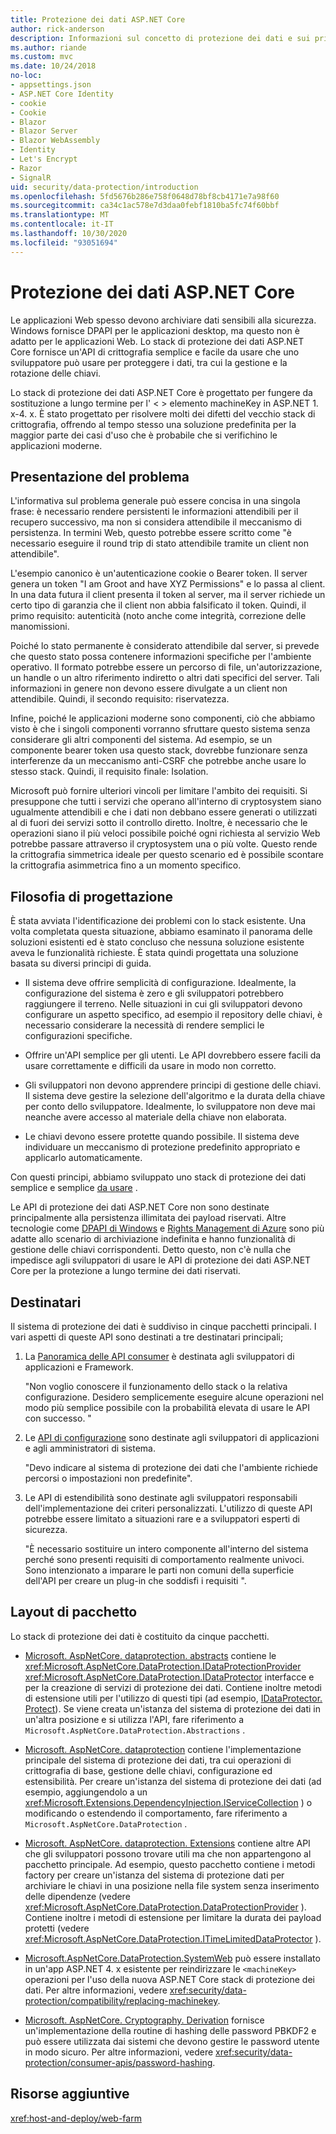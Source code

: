 ```yaml
---
title: Protezione dei dati ASP.NET Core
author: rick-anderson
description: Informazioni sul concetto di protezione dei dati e sui principi di progettazione delle API di protezione dei dati ASP.NET Core.
ms.author: riande
ms.custom: mvc
ms.date: 10/24/2018
no-loc:
- appsettings.json
- ASP.NET Core Identity
- cookie
- Cookie
- Blazor
- Blazor Server
- Blazor WebAssembly
- Identity
- Let's Encrypt
- Razor
- SignalR
uid: security/data-protection/introduction
ms.openlocfilehash: 5fd5676b286e758f0648d78bf8cb4171e7a98f60
ms.sourcegitcommit: ca34c1ac578e7d3daa0febf1810ba5fc74f60bbf
ms.translationtype: MT
ms.contentlocale: it-IT
ms.lasthandoff: 10/30/2020
ms.locfileid: "93051694"
---
```

# <a name="aspnet-core-data-protection"></a>Protezione dei dati ASP.NET Core

Le applicazioni Web spesso devono archiviare dati sensibili alla sicurezza. Windows fornisce DPAPI per le applicazioni desktop, ma questo non è adatto per le applicazioni Web. Lo stack di protezione dei dati ASP.NET Core fornisce un'API di crittografia semplice e facile da usare che uno sviluppatore può usare per proteggere i dati, tra cui la gestione e la rotazione delle chiavi.

Lo stack di protezione dei dati ASP.NET Core è progettato per fungere da sostituzione a lungo termine per l' &lt; &gt; elemento machineKey in ASP.NET 1. x-4. x. È stato progettato per risolvere molti dei difetti del vecchio stack di crittografia, offrendo al tempo stesso una soluzione predefinita per la maggior parte dei casi d'uso che è probabile che si verifichino le applicazioni moderne.

## <a name="problem-statement"></a>Presentazione del problema

L'informativa sul problema generale può essere concisa in una singola frase: è necessario rendere persistenti le informazioni attendibili per il recupero successivo, ma non si considera attendibile il meccanismo di persistenza. In termini Web, questo potrebbe essere scritto come "è necessario eseguire il round trip di stato attendibile tramite un client non attendibile".

L'esempio canonico è un'autenticazione cookie o Bearer token. Il server genera un token "I am Groot and have XYZ Permissions" e lo passa al client. In una data futura il client presenta il token al server, ma il server richiede un certo tipo di garanzia che il client non abbia falsificato il token. Quindi, il primo requisito: autenticità (noto anche come integrità, correzione delle manomissioni.

Poiché lo stato permanente è considerato attendibile dal server, si prevede che questo stato possa contenere informazioni specifiche per l'ambiente operativo. Il formato potrebbe essere un percorso di file, un'autorizzazione, un handle o un altro riferimento indiretto o altri dati specifici del server. Tali informazioni in genere non devono essere divulgate a un client non attendibile. Quindi, il secondo requisito: riservatezza.

Infine, poiché le applicazioni moderne sono componenti, ciò che abbiamo visto è che i singoli componenti vorranno sfruttare questo sistema senza considerare gli altri componenti del sistema. Ad esempio, se un componente bearer token usa questo stack, dovrebbe funzionare senza interferenze da un meccanismo anti-CSRF che potrebbe anche usare lo stesso stack. Quindi, il requisito finale: Isolation.

Microsoft può fornire ulteriori vincoli per limitare l'ambito dei requisiti. Si presuppone che tutti i servizi che operano all'interno di cryptosystem siano ugualmente attendibili e che i dati non debbano essere generati o utilizzati al di fuori dei servizi sotto il controllo diretto. Inoltre, è necessario che le operazioni siano il più veloci possibile poiché ogni richiesta al servizio Web potrebbe passare attraverso il cryptosystem una o più volte. Questo rende la crittografia simmetrica ideale per questo scenario ed è possibile scontare la crittografia asimmetrica fino a un momento specifico.

## <a name="design-philosophy"></a>Filosofia di progettazione

È stata avviata l'identificazione dei problemi con lo stack esistente. Una volta completata questa situazione, abbiamo esaminato il panorama delle soluzioni esistenti ed è stato concluso che nessuna soluzione esistente aveva le funzionalità richieste. È stata quindi progettata una soluzione basata su diversi principi di guida.

* Il sistema deve offrire semplicità di configurazione. Idealmente, la configurazione del sistema è zero e gli sviluppatori potrebbero raggiungere il terreno. Nelle situazioni in cui gli sviluppatori devono configurare un aspetto specifico, ad esempio il repository delle chiavi, è necessario considerare la necessità di rendere semplici le configurazioni specifiche.

* Offrire un'API semplice per gli utenti. Le API dovrebbero essere facili da usare correttamente e difficili da usare in modo non corretto.

* Gli sviluppatori non devono apprendere principi di gestione delle chiavi. Il sistema deve gestire la selezione dell'algoritmo e la durata della chiave per conto dello sviluppatore. Idealmente, lo sviluppatore non deve mai neanche avere accesso al materiale della chiave non elaborata.

* Le chiavi devono essere protette quando possibile. Il sistema deve individuare un meccanismo di protezione predefinito appropriato e applicarlo automaticamente.

Con questi principi, abbiamo sviluppato uno stack di protezione dei dati semplice e semplice [da usare](xref:security/data-protection/using-data-protection) .

Le API di protezione dei dati ASP.NET Core non sono destinate principalmente alla persistenza illimitata dei payload riservati. Altre tecnologie come [DPAPI di Windows](/windows/win32/seccng/cng-dpapi) e [Rights Management di Azure](/rights-management/) sono più adatte allo scenario di archiviazione indefinita e hanno funzionalità di gestione delle chiavi corrispondenti. Detto questo, non c'è nulla che impedisce agli sviluppatori di usare le API di protezione dei dati ASP.NET Core per la protezione a lungo termine dei dati riservati.

## <a name="audience"></a>Destinatari

Il sistema di protezione dei dati è suddiviso in cinque pacchetti principali. I vari aspetti di queste API sono destinati a tre destinatari principali;

1. La [Panoramica delle API consumer](xref:security/data-protection/consumer-apis/overview) è destinata agli sviluppatori di applicazioni e Framework.

   "Non voglio conoscere il funzionamento dello stack o la relativa configurazione. Desidero semplicemente eseguire alcune operazioni nel modo più semplice possibile con la probabilità elevata di usare le API con successo. "

2. Le [API di configurazione](xref:security/data-protection/configuration/overview) sono destinate agli sviluppatori di applicazioni e agli amministratori di sistema.

   "Devo indicare al sistema di protezione dei dati che l'ambiente richiede percorsi o impostazioni non predefinite".

3. Le API di estendibilità sono destinate agli sviluppatori responsabili dell'implementazione dei criteri personalizzati. L'utilizzo di queste API potrebbe essere limitato a situazioni rare e a sviluppatori esperti di sicurezza.

   "È necessario sostituire un intero componente all'interno del sistema perché sono presenti requisiti di comportamento realmente univoci. Sono intenzionato a imparare le parti non comuni della superficie dell'API per creare un plug-in che soddisfi i requisiti ".

## <a name="package-layout"></a>Layout di pacchetto

Lo stack di protezione dei dati è costituito da cinque pacchetti.

* [Microsoft. AspNetCore. dataprotection. abstracts](https://www.nuget.org/packages/Microsoft.AspNetCore.DataProtection.Abstractions/) contiene le <xref:Microsoft.AspNetCore.DataProtection.IDataProtectionProvider> <xref:Microsoft.AspNetCore.DataProtection.IDataProtector> interfacce e per la creazione di servizi di protezione dei dati. Contiene inoltre metodi di estensione utili per l'utilizzo di questi tipi (ad esempio, [IDataProtector. Protect](xref:Microsoft.AspNetCore.DataProtection.DataProtectionCommonExtensions.Protect*)). Se viene creata un'istanza del sistema di protezione dei dati in un'altra posizione e si utilizza l'API, fare riferimento a `Microsoft.AspNetCore.DataProtection.Abstractions` .

* [Microsoft. AspNetCore. dataprotection](https://www.nuget.org/packages/Microsoft.AspNetCore.DataProtection/) contiene l'implementazione principale del sistema di protezione dei dati, tra cui operazioni di crittografia di base, gestione delle chiavi, configurazione ed estensibilità. Per creare un'istanza del sistema di protezione dei dati (ad esempio, aggiungendolo a un <xref:Microsoft.Extensions.DependencyInjection.IServiceCollection> ) o modificando o estendendo il comportamento, fare riferimento a `Microsoft.AspNetCore.DataProtection` .

* [Microsoft. AspNetCore. dataprotection. Extensions](https://www.nuget.org/packages/Microsoft.AspNetCore.DataProtection.Extensions/) contiene altre API che gli sviluppatori possono trovare utili ma che non appartengono al pacchetto principale. Ad esempio, questo pacchetto contiene i metodi factory per creare un'istanza del sistema di protezione dati per archiviare le chiavi in una posizione nella file system senza inserimento delle dipendenze (vedere <xref:Microsoft.AspNetCore.DataProtection.DataProtectionProvider> ). Contiene inoltre i metodi di estensione per limitare la durata dei payload protetti (vedere <xref:Microsoft.AspNetCore.DataProtection.ITimeLimitedDataProtector> ).

* [Microsoft.AspNetCore.DataProtection.SystemWeb](https://www.nuget.org/packages/Microsoft.AspNetCore.DataProtection.SystemWeb/) può essere installato in un'app ASP.NET 4. x esistente per reindirizzare le `<machineKey>` operazioni per l'uso della nuova ASP.NET Core stack di protezione dei dati. Per altre informazioni, vedere <xref:security/data-protection/compatibility/replacing-machinekey>.

* [Microsoft. AspNetCore. Cryptography. Derivation](https://www.nuget.org/packages/Microsoft.AspNetCore.Cryptography.KeyDerivation/) fornisce un'implementazione della routine di hashing delle password PBKDF2 e può essere utilizzata dai sistemi che devono gestire le password utente in modo sicuro. Per altre informazioni, vedere <xref:security/data-protection/consumer-apis/password-hashing>.

## <a name="additional-resources"></a>Risorse aggiuntive

<xref:host-and-deploy/web-farm>
